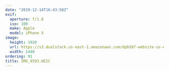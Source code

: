 ```yaml
---
date: "2019-12-14T16:43:50Z"
exif:
  aperture: f/1.8
  iso: 100
  make: Apple
  model: iPhone X
image:
  height: 1920
  url: https://s3.dualstack.us-east-1.amazonaws.com/dpb587-website-us-east-1/asset/gallery/2019-south-america/ac05393e-0dab-53ee-1118-99445b50faf3~1920.jpg
  width: 1440
ordering: 91
title: IMG_9593.HEIC
---
```

